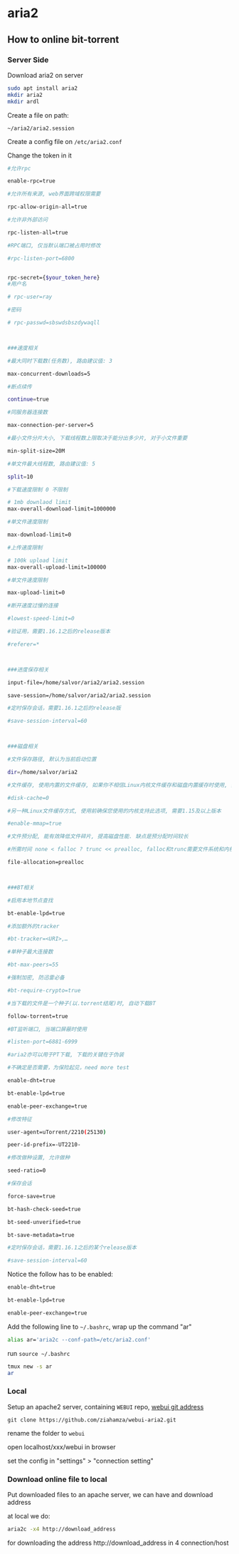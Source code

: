 # aria2

## How to online bit-torrent

### Server Side

Download aria2 on server

```bash
sudo apt install aria2
mkdir aria2
mkdir ardl
```

Create a file on path:

```
~/aria2/aria2.session
```

Create a config file on ```/etc/aria2.conf```

Change the token in it
```bash
#允许rpc

enable-rpc=true

#允许所有来源, web界面跨域权限需要

rpc-allow-origin-all=true

#允许非外部访问

rpc-listen-all=true

#RPC端口, 仅当默认端口被占用时修改

#rpc-listen-port=6800


rpc-secret={$your_token_here}
#用户名

# rpc-user=ray

#密码

# rpc-passwd=sbswdsbszdywaqll



###速度相关

#最大同时下载数(任务数), 路由建议值: 3

max-concurrent-downloads=5

#断点续传

continue=true

#同服务器连接数

max-connection-per-server=5

#最小文件分片大小, 下载线程数上限取决于能分出多少片, 对于小文件重要

min-split-size=20M

#单文件最大线程数, 路由建议值: 5

split=10

#下载速度限制 0 不限制

# 1mb downlaod limit
max-overall-download-limit=1000000

#单文件速度限制

max-download-limit=0

#上传速度限制

# 100k upload limit
max-overall-upload-limit=100000

#单文件速度限制

max-upload-limit=0

#断开速度过慢的连接

#lowest-speed-limit=0

#验证用，需要1.16.1之后的release版本

#referer=*



###进度保存相关

input-file=/home/salvor/aria2/aria2.session

save-session=/home/salvor/aria2/aria2.session

#定时保存会话，需要1.16.1之后的release版

#save-session-interval=60



###磁盘相关

#文件保存路径, 默认为当前启动位置

dir=/home/salvor/aria2

#文件缓存, 使用内置的文件缓存, 如果你不相信Linux内核文件缓存和磁盘内置缓存时使用, 需要1.16及以上版本

#disk-cache=0

#另一种Linux文件缓存方式, 使用前确保您使用的内核支持此选项, 需要1.15及以上版本

#enable-mmap=true

#文件预分配, 能有效降低文件碎片, 提高磁盘性能. 缺点是预分配时间较长

#所需时间 none < falloc ? trunc << prealloc, falloc和trunc需要文件系统和内核支持

file-allocation=prealloc



###BT相关

#启用本地节点查找

bt-enable-lpd=true

#添加额外的tracker

#bt-tracker=<URI>,…

#单种子最大连接数

#bt-max-peers=55

#强制加密, 防迅雷必备

#bt-require-crypto=true

#当下载的文件是一个种子(以.torrent结尾)时, 自动下载BT

follow-torrent=true

#BT监听端口, 当端口屏蔽时使用

#listen-port=6881-6999

#aria2亦可以用于PT下载, 下载的关键在于伪装

#不确定是否需要，为保险起见，need more test

enable-dht=true

bt-enable-lpd=true

enable-peer-exchange=true

#修改特征

user-agent=uTorrent/2210(25130)

peer-id-prefix=-UT2210-

#修改做种设置, 允许做种

seed-ratio=0

#保存会话

force-save=true

bt-hash-check-seed=true

bt-seed-unverified=true

bt-save-metadata=true

#定时保存会话，需要1.16.1之后的某个release版本

#save-session-interval=60

```

Notice the follow has to be enabled:

```bash
enable-dht=true

bt-enable-lpd=true

enable-peer-exchange=true
```
Add the following line to ```~/.bashrc```, wrap up the command "ar"

```bash
alias ar='aria2c --conf-path=/etc/aria2.conf'
```

run ```source ~/.bashrc```

```bash
tmux new -s ar
ar
```

### Local

Setup an apache2 server, containing ```WEBUI``` repo, [webui git address](https://github.com/ziahamza/webui-aria2)

```
git clone https://github.com/ziahamza/webui-aria2.git
```
rename the folder to ```webui```

open localhost/xxx/webui in browser

set the config in "settings" > "connection setting"

### Download online file to local

Put downloaded files to an apache server, we can have and download address

at local we do:
```bash
aria2c -x4 http://download_address
```
for downloading the address http://download_address in 4 connection/host